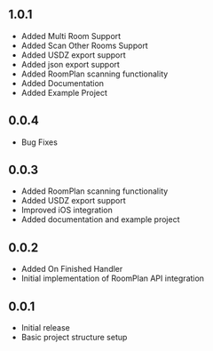 ## 1.0.1

- Added Multi Room Support
- Added Scan Other Rooms Support
- Added USDZ export support
- Added json export support
- Added RoomPlan scanning functionality
- Added Documentation
- Added Example Project




## 0.0.4

- Bug Fixes

## 0.0.3

- Added RoomPlan scanning functionality
- Added USDZ export support
- Improved iOS integration
- Added documentation and example project

## 0.0.2

- Added On Finished Handler
- Initial implementation of RoomPlan API integration

## 0.0.1

- Initial release
- Basic project structure setup
